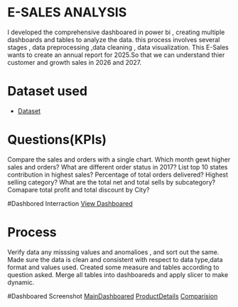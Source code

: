 # E-SALES ANALYSIS 
I developed the comprehensive dashboared in power bi , creating multiple dashboards and tables to analyze the data. this process involves  several stages , data preprocessing ,data cleaning , data visualization.
This E-Sales wants to create an annual report for 2025.So that we can understand thier customer and growth sales in 2026 and 2027.
# Dataset used
- <a href = "https://github.com/Pratiksha280702/Data-Analysis-Dashboared/blob/main/Sample%20-%20Superstore%20(2).csv">Dataset</a>

# Questions(KPIs)
Compare the sales and orders with a single chart.
Which month gewt higher sales and orders?
What are different order status in 2017?
List top 10 states contribution in highest sales?
Percentage of total orders delivered?
Highest selling category?
What are the total net and total sells by subcategory?
Comapare total profit and total discount by City? 

#Dashbored Interraction
<a href="https://github.com/Pratiksha280702/Data-Analysis-Dashboared/blob/main/USS_PROJECT.pbix">View Dashboared</a>

# Process
Verify data any misssing values and anomalioes , and sort out the same.
Made sure the data is clean and consistent with respect to data type,data format and values used.
Created some measure and tables according to question asked.
Merge all tables into dashboareds and apply slicer to make dynamic.

#Dashboared Screenshot
<a href="https://github.com/Pratiksha280702/Data-Analysis-Dashboared/blob/main/Maindashboard.png">MainDashboared</a>
<a href= "https://github.com/Pratiksha280702/Data-Analysis-Dashboared/blob/main/Product%20Details_uss%202.png">ProductDetails</a>
<a href= "https://github.com/Pratiksha280702/Data-Analysis-Dashboared/blob/main/Comparioson_uss3.png">Comparision</a>
